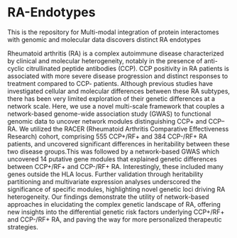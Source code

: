 # RA-Endotypes
This is the repository for Multi-modal integration of protein interactomes with genomic and molecular data discovers distinct RA endotypes

Rheumatoid arthritis (RA) is a complex autoimmune disease characterized by clinical and molecular heterogeneity, notably in the presence of anti-cyclic citrullinated peptide antibodies (CCP). CCP positivity in RA patients is associated with more severe disease progression and distinct responses to treatment compared to CCP- patients. Although previous studies have investigated cellular and molecular differences between these RA subtypes, there has been very limited exploration of their genetic differences at a network scale. Here, we use a novel multi-scale framework that couples a network-based genome-wide association study (GWAS) to functional genomic data to uncover network modules distinguishing  CCP+ and CCP– RA. We utilized the RACER (Rheumatoid Arthritis Comparative Effectiveness Research) cohort, comprising 555 CCP+/RF+ and 384 CCP-/RF+ RA patients, and uncovered significant differences in heritability between these two disease groups.This was followed by a network-based GWAS which uncovered 14 putative gene modules that explained genetic differences between CCP+/RF+ and CCP-/RF+ RA. Interestingly, these included many genes outside the HLA locus. Further validation through heritability partitioning and multivariate expression analyses underscored the significance of specific modules, highlighting novel genetic loci driving RA heterogeneity. Our findings demonstrate the utility of network-based approaches in elucidating the complex genetic landscape of RA, offering new insights into the differential genetic risk factors underlying CCP+/RF+ and CCP-/RF+ RA, and paving the way for more personalized therapeutic strategies.
